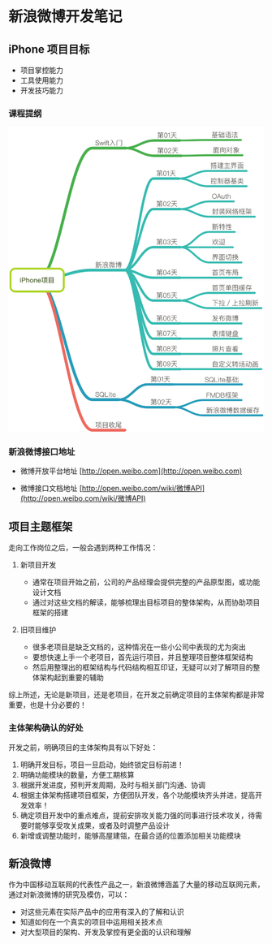 # 新浪微博开发笔记

## iPhone 项目目标

* 项目掌控能力
* 工具使用能力
* 开发技巧能力

### 课程提纲

![](iPhone项目课程提纲.png)

### 新浪微博接口地址

* 微博开放平台地址
[http://open.weibo.com](http://open.weibo.com)

* 微博接口文档地址
[http://open.weibo.com/wiki/微博API](http://open.weibo.com/wiki/微博API)

## 项目主题框架

走向工作岗位之后，一般会遇到两种工作情况：

1. 新项目开发
    * 通常在项目开始之前，公司的产品经理会提供完整的产品原型图，或功能设计文档
    * 通过对这些文档的解读，能够梳理出目标项目的整体架构，从而协助项目框架的搭建

2. 旧项目维护
    * 很多老项目是缺乏文档的，这种情况在一些小公司中表现的尤为突出
    * 要想快速上手一个老项目，首先运行项目，并且整理项目整体框架结构
    * 然后用整理出的框架结构与代码结构相互印证，无疑可以对了解项目的整体架构起到重要的辅助

综上所述，无论是新项目，还是老项目，在开发之前确定项目的主体架构都是非常重要，也是十分必要的！

### 主体架构确认的好处

开发之前，明确项目的主体架构具有以下好处：

1. 明确开发目标，项目一旦启动，始终锁定目标前进！
2. 明确功能模块的数量，方便工期核算
3. 根据开发进度，预判开发周期，及时与相关部门沟通、协调
4. 根据主体架构搭建项目框架，方便团队开发，各个功能模块齐头并进，提高开发效率！
5. 确定项目开发中的重点难点，提前安排攻关能力强的同事进行技术攻关，待需要时能够享受攻关成果，或者及时调整产品设计
6. 新增或调整功能时，能够高屋建瓴，在最合适的位置添加相关功能模块

## 新浪微博

作为中国移动互联网的代表性产品之一，新浪微博涵盖了大量的移动互联网元素，通过对新浪微博的研究及模仿，可以：

- 对这些元素在实际产品中的应用有深入的了解和认识
- 知道如何在一个真实的项目中运用相关技术点
- 对大型项目的架构、开发及掌控有更全面的认识和理解


